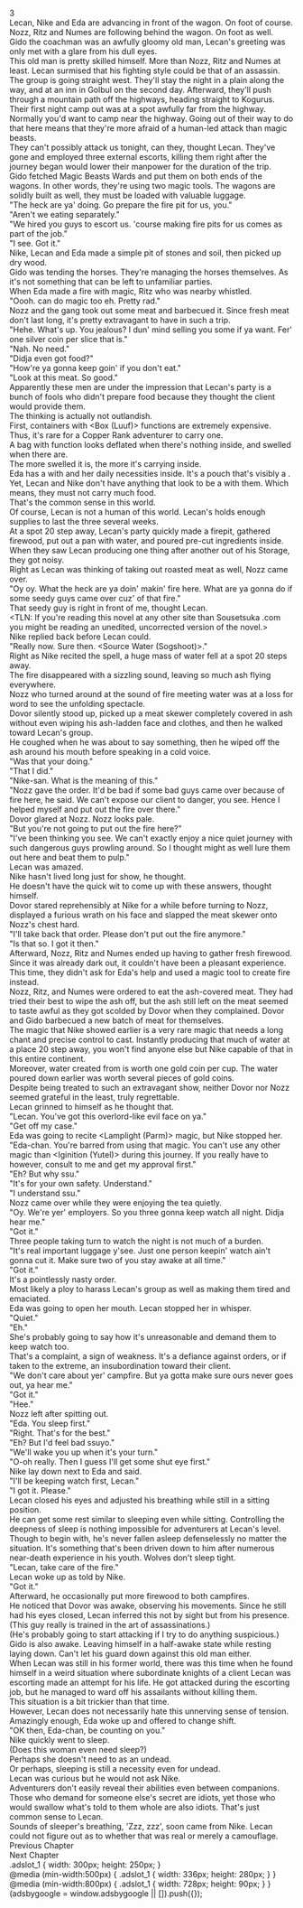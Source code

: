 3<br/>
Lecan, Nike and Eda are advancing in front of the wagon. On foot of course.<br/>
Nozz, Ritz and Numes are following behind the wagon. On foot as well.<br/>
Gido the coachman was an awfully gloomy old man, Lecan's greeting was only met with a glare from his dull eyes.<br/>
This old man is pretty skilled himself. More than Nozz, Ritz and Numes at least. Lecan surmised that his fighting style could be that of an assassin.<br/>
The group is going straight west. They'll stay the night in a plain along the way, and at an inn in Golbul on the second day. Afterward, they'll push through a mountain path off the highways, heading straight to Kogurus.<br/>
Their first night camp out was at a spot awfully far from the highway.<br/>
Normally you'd want to camp near the highway. Going out of their way to do that here means that they're more afraid of a human-led attack than magic beasts.<br/>
They can't possibly attack us tonight, can they, thought Lecan. They've gone and employed three external escorts, killing them right after the journey began would lower their manpower for the duration of the trip.<br/>
Gido fetched Magic Beasts Wards and put them on both ends of the wagons. In other words, they're using two magic tools. The wagons are solidly built as well, they must be loaded with valuable luggage.<br/>
"The heck are ya' doing. Go prepare the fire pit for us, you."<br/>
"Aren't we eating separately."<br/>
"We hired you guys to escort us. 'course making fire pits for us comes as part of the job."<br/>
"I see. Got it."<br/>
Nike, Lecan and Eda made a simple pit of stones and soil, then picked up dry wood.<br/>
Gido was tending the horses. They're managing the horses themselves. As it's not something that can be left to unfamiliar parties.<br/>
When Eda made a fire with magic, Ritz who was nearby whistled.<br/>
"Oooh. <Eda of Thousand Shots> can do magic too eh. Pretty rad."<br/>
Nozz and the gang took out some meat and barbecued it. Since fresh meat don't last long, it's pretty extravagant to have in such a trip.<br/>
"Hehe. What's up. You jealous? I dun' mind selling you some if ya want. Fer' one silver coin per slice that is."<br/>
"Nah. No need."<br/>
"Didja even got food?"<br/>
"How're ya gonna keep goin' if you don't eat."<br/>
"Look at this meat. So good."<br/>
Apparently these men are under the impression that Lecan's party is a bunch of fools who didn't prepare food because they thought the client would provide them.<br/>
The thinking is actually not outlandish.<br/>
First, containers with <Box (Luuf)> functions are extremely expensive. Thus, it's rare for a Copper Rank adventurer to carry one.<br/>
A bag with <Box> function looks deflated when there's nothing inside, and swelled when there are.<br/>
The more swelled it is, the more it's carrying inside.<br/>
Eda has a <Box> with <Bow of Isya> and her daily necessities inside. It's a pouch that's visibly a <Box>.<br/>
Yet, Lecan and Nike don't have anything that look to be a <Box> with them. Which means, they must not carry much food.<br/>
That's the common sense in this world.<br/>
Of course, Lecan is not a human of this world. Lecan's <Storage> holds enough supplies to last the three several weeks.<br/>
At a spot 20 step away, Lecan's party quickly made a firepit, gathered firewood, put out a pan with water, and poured pre-cut ingredients inside. When they saw Lecan producing one thing after another out of his Storage, they got noisy.<br/>
Right as Lecan was thinking of taking out roasted meat as well, Nozz came over.<br/>
"Oy oy. What the heck are ya doin' makin' fire here. What are ya gonna do if some seedy guys came over cuz' of that fire."<br/>
That seedy guy is right in front of me, thought Lecan.<br/>
<TLN: If you're reading this novel at any other site than Sousetsuka .com you might be reading an unedited, uncorrected version of the novel.><br/>
Nike replied back before Lecan could.<br/>
"Really now. Sure then. <Source Water (Sogshoot)>."<br/>
Right as Nike recited the spell, a huge mass of water fell at a spot 20 steps away.<br/>
The fire disappeared with a sizzling sound, leaving so much ash flying everywhere.<br/>
Nozz who turned around at the sound of fire meeting water was at a loss for word to see the unfolding spectacle.<br/>
Dovor silently stood up, picked up a meat skewer completely covered in ash without even wiping his ash-ladden face and clothes, and then he walked toward Lecan's group.<br/>
He coughed when he was about to say something, then he wiped off the ash around his mouth before speaking in a cold voice.<br/>
"Was that your doing."<br/>
"That I did."<br/>
"Nike-san. What is the meaning of this."<br/>
"Nozz gave the order. It'd be bad if some bad guys came over because of fire here, he said. We can't expose our client to danger, you see. Hence I helped myself and put out the fire over there."<br/>
Dovor glared at Nozz. Nozz looks pale.<br/>
"But you're not going to put out the fire here?"<br/>
"I've been thinking you see. We can't exactly enjoy a nice quiet journey with such dangerous guys prowling around. So I thought might as well lure them out here and beat them to pulp."<br/>
Lecan was amazed.<br/>
Nike hasn't lived long just for show, he thought.<br/>
He doesn't have the quick wit to come up with these answers, thought himself.<br/>
Dovor stared reprehensibly at Nike for a while before turning to Nozz, displayed a furious wrath on his face and slapped the meat skewer onto Nozz's chest hard.<br/>
"I'll take back that order. Please don't put out the fire anymore."<br/>
"Is that so. I got it then."<br/>
Afterward, Nozz, Ritz and Numes ended up having to gather fresh firewood. Since it was already dark out, it couldn't have been a pleasant experience. This time, they didn't ask for Eda's help and used a magic tool to create fire instead.<br/>
Nozz, Ritz, and Numes were ordered to eat the ash-covered meat. They had tried their best to wipe the ash off, but the ash still left on the meat seemed to taste awful as they got scolded by Dovor when they complained. Dovor and Gido barbecued a new batch of meat for themselves.<br/>
The <Source Water> magic that Nike showed earlier is a very rare magic that needs a long chant and precise control to cast. Instantly producing that much of water at a place 20 step away, you won't find anyone else but Nike capable of that in this entire continent.<br/>
Moreover, water created from <Source Water> is worth one gold coin per cup. The water poured down earlier was worth several pieces of gold coins.<br/>
Despite being treated to such an extravagant show, neither Dovor nor Nozz seemed grateful in the least, truly regrettable.<br/>
Lecan grinned to himself as he thought that.<br/>
"Lecan. You've got this overlord-like evil face on ya."<br/>
"Get off my case."<br/>
Eda was going to recite <Lamplight (Parm)> magic, but Nike stopped her.<br/>
"Eda-chan. You're barred from using that magic. You can't use any other magic than <Iginition (Yutel)> during this journey. If you really have to however, consult to me and get my approval first."<br/>
"Eh? But why ssu."<br/>
"It's for your own safety. Understand."<br/>
"I understand ssu."<br/>
Nozz came over while they were enjoying the tea quietly.<br/>
"Oy. We're yer' employers. So you three gonna keep watch all night. Didja hear me."<br/>
"Got it."<br/>
Three people taking turn to watch the night is not much of a burden.<br/>
"It's real important luggage y'see. Just one person keepin' watch ain't gonna cut it. Make sure two of you stay awake at all time."<br/>
"Got it."<br/>
It's a pointlessly nasty order.<br/>
Most likely a ploy to harass Lecan's group as well as making them tired and emaciated.<br/>
Eda was going to open her mouth. Lecan stopped her in whisper.<br/>
"Quiet."<br/>
"Eh."<br/>
She's probably going to say how it's unreasonable and demand them to keep watch too.<br/>
That's a complaint, a sign of weakness. It's a defiance against orders, or if taken to the extreme, an insubordination toward their client.<br/>
"We don't care about yer' campfire. But ya gotta make sure ours never goes out, ya hear me."<br/>
"Got it."<br/>
"Hee."<br/>
Nozz left after spitting out.<br/>
"Eda. You sleep first."<br/>
"Right. That's for the best."<br/>
"Eh? But I'd feel bad ssuyo."<br/>
"We'll wake you up when it's your turn."<br/>
"O-oh really. Then I guess I'll get some shut eye first."<br/>
Nike lay down next to Eda and said.<br/>
"I'll be keeping watch first, Lecan."<br/>
"I got it. Please."<br/>
Lecan closed his eyes and adjusted his breathing while still in a sitting position.<br/>
He can get some rest similar to sleeping even while sitting. Controlling the deepness of sleep is nothing impossible for adventurers at Lecan's level. Though to begin with, he's never fallen asleep defenselessly no matter the situation. It's something that's been driven down to him after numerous near-death experience in his youth. Wolves don't sleep tight.<br/>
"Lecan, take care of the fire."<br/>
Lecan woke up as told by Nike.<br/>
"Got it."<br/>
Afterward, he occasionally put more firewood to both campfires.<br/>
He noticed that Dovor was awake, observing his movements. Since he still had his eyes closed, Lecan inferred this not by sight but from his presence.<br/>
(This guy really is trained in the art of assassinations.)<br/>
(He's probably going to start attacking if I try to do anything suspicious.)<br/>
Gido is also awake. Leaving himself in a half-awake state while resting laying down. Can't let his guard down against this old man either.<br/>
When Lecan was still in his former world, there was this time when he found himself in a weird situation where subordinate knights of a client Lecan was escorting made an attempt for his life. He got attacked during the escorting job, but he managed to ward off his assailants without killing them.<br/>
This situation is a bit trickier than that time.<br/>
However, Lecan does not necessarily hate this unnerving sense of tension.<br/>
Amazingly enough, Eda woke up and offered to change shift.<br/>
"OK then, Eda-chan, be counting on you."<br/>
Nike quickly went to sleep.<br/>
(Does this woman even need sleep?)<br/>
Perhaps she doesn't need to as an undead.<br/>
Or perhaps, sleeping is still a necessity even for undead.<br/>
Lecan was curious but he would not ask Nike.<br/>
Adventurers don't easily reveal their abilities even between companions.<br/>
Those who demand for someone else's secret are idiots, yet those who would swallow what's told to them whole are also idiots. That's just common sense to Lecan.<br/>
Sounds of sleeper's breathing, 'Zzz, zzz', soon came from Nike. Lecan could not figure out as to whether that was real or merely a camouflage.<br/>
Previous Chapter<br/>
Next Chapter <br/>
.adslot_1 { width: 300px; height: 250px; }<br/>
@media (min-width:500px) { .adslot_1 { width: 336px; height: 280px; } }<br/>
@media (min-width:800px) { .adslot_1 { width: 728px; height: 90px; } }<br/>
(adsbygoogle = window.adsbygoogle || []).push({});<br/>
